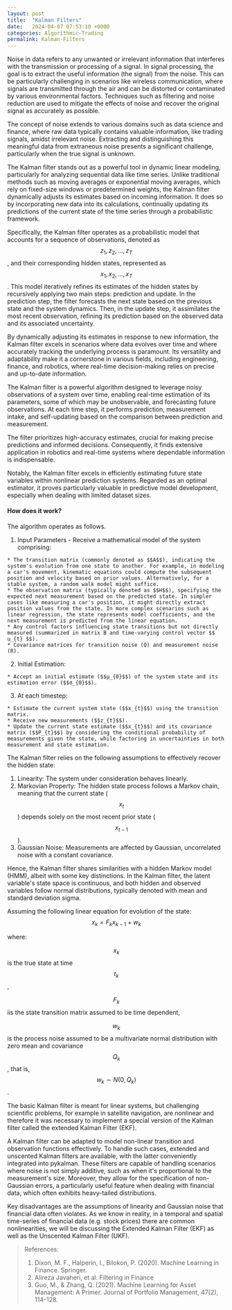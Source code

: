 ```yaml
---
layout: post
title:  "Kalman Filters"
date:   2024-04-07 07:53:10 +0000
categories: Algorithmic-Trading
permalink: Kalman-Filters
---
```


Noise in data refers to any unwanted or irrelevant information that interferes with the transmission or processing of a signal. In signal processing, the goal is to extract the useful information (the signal) from the noise. This can be particularly challenging in scenarios like wireless communication, where signals are transmitted through the air and can be distorted or contaminated by various environmental factors. Techniques such as filtering and noise reduction are used to mitigate the effects of noise and recover the <!--more--> original signal as accurately as possible.

The concept of noise extends to various domains such as data science and finance, where raw data typically contains valuable information, like trading signals, amidst irrelevant noise. Extracting and distinguishing this meaningful data from extraneous noise presents a significant challenge, particularly when the true signal is unknown.

The Kalman filter stands out as a powerful tool in dynamic linear modeling, particularly for analyzing sequential data like time series. Unlike traditional methods such as moving averages or exponential moving averages, which rely on fixed-size windows or predetermined weights, the Kalman filter dynamically adjusts its estimates based on incoming information. It does so by incorporating new data into its calculations, continually updating its predictions of the current state of the time series through a probabilistic framework.

Specifically, the Kalman filter operates as a probabilistic model that accounts for a sequence of observations, denoted as $$z_{1}, z_{2}, …, z_{T}$$, and their corresponding hidden states, represented as $$x_{1}, x_{2}, …, x_{T}$$. This model iteratively refines its estimates of the hidden states by recursively applying two main steps: prediction and update. In the prediction step, the filter forecasts the next state based on the previous state and the system dynamics. Then, in the update step, it assimilates the most recent observation, refining its prediction based on the observed data and its associated uncertainty.

By dynamically adjusting its estimates in response to new information, the Kalman filter excels in scenarios where data evolves over time and where accurately tracking the underlying process is paramount. Its versatility and adaptability make it a cornerstone in various fields, including engineering, finance, and robotics, where real-time decision-making relies on precise and up-to-date information.

The Kalman filter is a powerful algorithm designed to leverage noisy observations of a system over time, enabling real-time estimation of its parameters, some of which may be unobservable, and forecasting future observations. At each time step, it performs prediction, measurement intake, and self-updating based on the comparison between prediction and measurement.

The filter prioritizes high-accuracy estimates, crucial for making precise predictions and informed decisions. Consequently, it finds extensive application in robotics and real-time systems where dependable information is indispensable.

Notably, the Kalman filter excels in efficiently estimating future state variables within nonlinear prediction systems. Regarded as an optimal estimator, it proves particularly valuable in predictive model development, especially when dealing with limited dataset sizes.

#### How does it work?

The algorithm operates as follows.

  1. Input Parameters - Receive a mathematical model of the system comprising:

    * The transition matrix (commonly denoted as $$A$$), indicating the system's evolution from one state to another. For example, in modeling a car's movement, kinematic equations could compute the subsequent position and velocity based on prior values. Alternatively, for a stable system, a random walk model might suffice.
    * The observation matrix (typically denoted as $$H$$), specifying the expected next measurement based on the predicted state. In simpler cases like measuring a car's position, it might directly extract position values from the state. In more complex scenarios such as linear regression, the state represents model coefficients, and the next measurement is predicted from the linear equation.
    * Any control factors influencing state transitions but not directly measured (summarized in matrix B and time-varying control vector $$ u_{t} $$).
    * Covariance matrices for transition noise (Q) and measurement noise (R).


  2. Initial Estimation:

    * Accept an initial estimate ($$μ_{0}$$) of the system state and its estimation error ($$σ_{0}$$).

  3. At each timestep:

    * Estimate the current system state ($$x_{t}$$) using the transition matrix.
    * Receive new measurements ($$z_{t}$$).
    * Update the current state estimate ($$x_{t}$$) and its covariance matrix ($$P_{t}$$) by considering the conditional probability of measurements given the state, while factoring in uncertainties in both measurement and state estimation.

The Kalman filter relies on the following assumptions to effectively recover the hidden state:

  1. Linearity: The system under consideration behaves linearly.
  2. Markovian Property: The hidden state process follows a Markov chain, meaning that the current state ($$ x_{t} $$) depends solely on the most recent prior state ($$x_{t-1}$$).
  3. Gaussian Noise: Measurements are affected by Gaussian, uncorrelated noise with a constant covariance.

Hence, the Kalman filter shares similarities with a hidden Markov model (HMM), albeit with some key distinctions. In the Kalman filter, the latent variable's state space is continuous, and both hidden and observed variables follow normal distributions, typically denoted with mean and standard deviation sigma.

Assuming the following linear equation for evolution of the state:
$$ x_{k} = F_{k}x_{k−1} + w_{k} $$

where:

$$ x_{k} $$ is the true state at time $$t_{k}$$,

$$ F_{k} $$ iis the state transition matrix assumed to be time dependent,

$$ w_{k} $$ is the process noise assumed to be a multivariate normal distribution with zero mean and covariance $$Q_{k}$$, that is, $$w_{k} ∼ N(0,Q_{k})$$.

The basic Kalman filter is meant for linear systems, but challenging scientific problems, for example in satellite navigation, are nonlinear and therefore it was necessary to implement a special version of the Kalman filter called the extended Kalman Filter (EKF).

A Kalman filter can be adapted to model non-linear transition and observation functions effectively. To handle such cases, extended and unscented Kalman filters are available, with the latter conveniently integrated into pykalman. These filters are capable of handling scenarios where noise is not simply additive, such as when it's proportional to the measurement's size. Moreover, they allow for the specification of non-Gaussian errors, a particularly useful feature when dealing with financial data, which often exhibits heavy-tailed distributions.

Key disadvantages are the assumptions of linearity and Gaussian noise that financial data often violates.
As we know in reality, in a temporal and spatial time-series of financial data (e.g. stock prices) there are common nonlinearities, we will be discussing the Extended Kalman Filter (EKF) as well as the Unscented Kalman Filter (UKF).

> References:
> 1. Dixon, M. F., Halperin, I., Bilokon, P. (2020). Machine Learning in Finance. Springer.
> 2. Alireza Javaheri, et al. Filtering in Finance
> 3. Guo, M., & Zhang, Q. (2021). Machine Learning for Asset Management: A Primer. Journal of Portfolio Management, 47(2), 114-128.
